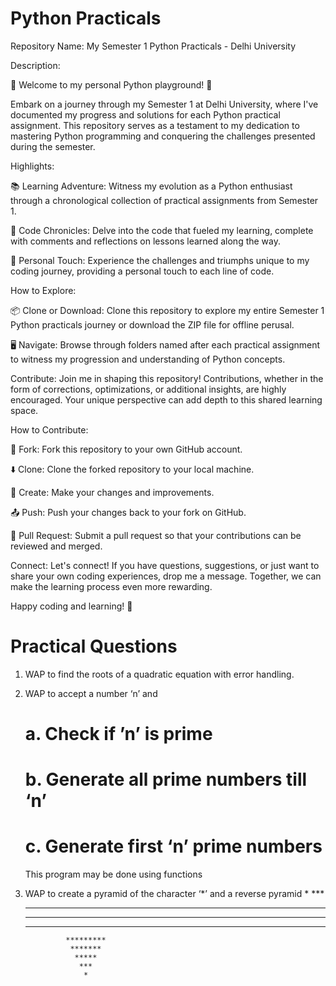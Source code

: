# Python Practicals

Repository Name: My Semester 1 Python Practicals - Delhi University

Description:

🚀 Welcome to my personal Python playground! 🐍

Embark on a journey through my Semester 1 at Delhi University, where I've documented my progress and solutions for each Python practical assignment. This repository serves as a testament to my dedication to mastering Python programming and conquering the challenges presented during the semester.

Highlights:

📚 Learning Adventure: Witness my evolution as a Python enthusiast through a chronological collection of practical assignments from Semester 1.

🤖 Code Chronicles: Delve into the code that fueled my learning, complete with comments and reflections on lessons learned along the way.

📝 Personal Touch: Experience the challenges and triumphs unique to my coding journey, providing a personal touch to each line of code.

How to Explore:

📦 Clone or Download: Clone this repository to explore my entire Semester 1 Python practicals journey or download the ZIP file for offline perusal.

🖥️ Navigate: Browse through folders named after each practical assignment to witness my progression and understanding of Python concepts.

Contribute:
Join me in shaping this repository! Contributions, whether in the form of corrections, optimizations, or additional insights, are highly encouraged. Your unique perspective can add depth to this shared learning space.

How to Contribute:

🍴 Fork: Fork this repository to your own GitHub account.

⬇️ Clone: Clone the forked repository to your local machine.

🔄 Create: Make your changes and improvements.

📤 Push: Push your changes back to your fork on GitHub.

🤝 Pull Request: Submit a pull request so that your contributions can be reviewed and merged.

Connect:
Let's connect! If you have questions, suggestions, or just want to share your own coding experiences, drop me a message. Together, we can make the learning process even more rewarding.

Happy coding and learning! 🌟

# Practical Questions

1. WAP to find the roots of a quadratic equation with error handling.

2. WAP to accept a number ‘n’ and
    # a. Check if ’n’ is prime
    # b. Generate all prime numbers till ‘n’
    # c. Generate first ‘n’ prime numbers
   This program may be done using functions

3. WAP to create a pyramid of the character ‘*’ and a reverse pyramid
        *
       ***
      *****
     *******
    ********* 
                *********
                 *******
                  *****
                   ***
                    *


